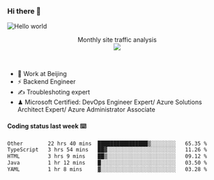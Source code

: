 ### Hi there 👋

<img src="https://raw.githubusercontent.com/sagar-viradiya/sagar-viradiya/master/resources/banner.png" alt="Hello world">
<p align="center"> 
 Monthly site traffic analysis <br/>
  <img src="https://profile-counter.glitch.me/youszoe/count.svg" />
</p>
<br/>

- 🍻 Work at Beijing 
- ⚡ Backend Engineer
- ✍️ Troubleshoting expert
- ♟  Microsoft Certified: DevOps Engineer Expert/ Azure Solutions Architect Expert/ Azure Administrator Associate

#### Coding status last week ⌨️

<!--START_SECTION:waka-->

```txt
Other        22 hrs 40 mins  ████████████████▒░░░░░░░░   65.35 %
TypeScript   3 hrs 54 mins   ██▓░░░░░░░░░░░░░░░░░░░░░░   11.26 %
HTML         3 hrs 9 mins    ██▒░░░░░░░░░░░░░░░░░░░░░░   09.12 %
Java         1 hr 12 mins    █░░░░░░░░░░░░░░░░░░░░░░░░   03.50 %
YAML         1 hr 8 mins     ▓░░░░░░░░░░░░░░░░░░░░░░░░   03.28 %
```

<!--END_SECTION:waka-->

<br/>
<center><img src="http://ghchart.rshah.org/409ba5/yousazoe" alt="" /></center>


